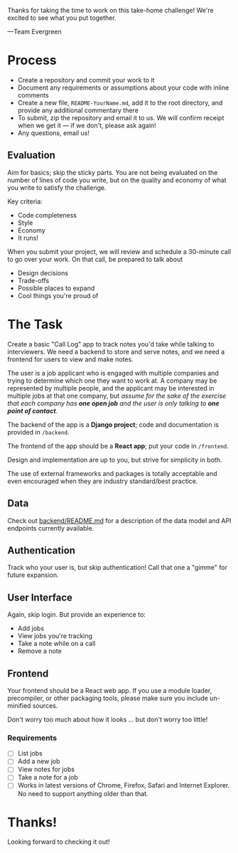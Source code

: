 Thanks for taking the time to work on this take-home challenge! We're excited to see what you put together.

—Team Evergreen


# Process

 * Create a repository and commit your work to it
 * Document any requirements or assumptions about your code with inline comments
 * Create a new file, `README-YourName.md`, add it to the root directory, and provide any additional commentary there
 * To submit, zip the repository and email it to us. We will confirm receipt when we get it — if we don't, please ask again!
 * Any questions, email us!

## Evaluation

Aim for basics; skip the sticky parts. You are not being evaluated on the number of lines of code you write, but on the quality and economy of what you write to satisfy the challenge.

Key criteria:

 * Code completeness
 * Style
 * Economy
 * It runs!

When you submit your project, we will review and schedule a 30-minute call to go over your work. On that call, be prepared to talk about

 * Design decisions
 * Trade-offs
 * Possible places to expand
 * Cool things you're proud of

# The Task

Create a basic "Call Log" app to track notes you'd take while talking to interviewers. We need a backend to store and serve notes, and we need a frontend for users to view and make notes.

The user is a job applicant who is engaged with multiple companies and trying to determine which one they want to work at. A company may be represented by multiple people, and the applicant may be interested in multiple jobs at that one company, but _assume for the sake of the exercise that each company has **one open job** and the user is only talking to **one point of contact**_.

The backend of the app is a **Django project**; code and documentation is provided in `/backend`.

The frontend of the app should be a **React app**; put your code in `/frontend`.

Design and implementation are up to you, but strive for simplicity in both.

The use of external frameworks and packages is totally acceptable and even encouraged when they are industry standard/best practice.

## Data

Check out [backend/README.md](backend/README.md) for a description of the data model and API endpoints currently available.

## Authentication

Track who your user is, but skip authentication! Call that one a "gimme" for future expansion.

## User Interface

Again, skip login. But provide an experience to:

 * Add jobs
 * View jobs you're tracking
 * Take a note while on a call
 * Remove a note

## Frontend

Your frontend should be a React web app. If you use a module loader, precompiler, or other packaging tools, please make sure you include un-minified sources.

Don't worry too much about how it looks ... but don't worry too little!

### Requirements

 - [ ] List jobs
 - [ ] Add a new job
 - [ ] View notes for jobs
 - [ ] Take a note for a job
 - [ ] Works in latest versions of Chrome, Firefox, Safari and Internet Explorer. No need to support anything older than that.

# Thanks!

Looking forward to checking it out!
